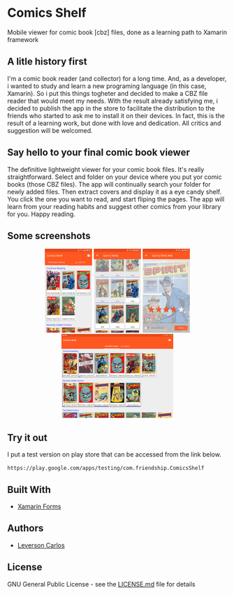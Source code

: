 # Comics Shelf

Mobile viewer for comic book [cbz] files, done as a learning path to Xamarin framework

## A litle history first

I'm a comic book reader (and collector) for a long time. And, as a developer, i wanted to study and learn a new programing language (in this case, Xamarin). So i put this things togheter and decided to make a CBZ file reader that would meet my needs. 
With the result already satisfying me, i decided to publish the app in the store to facilitate the distribution to the friends who started to ask me to install it on their devices. 
In fact, this is the result of a learning work, but done with love and dedication. All critics and suggestion will be welcomed. 

## Say hello to your final comic book viewer

The definitive lightweight viewer for your comic book files.
It's really straightforward.
Select and folder on your device where you put yor comic books (those CBZ files).
The app will continually search your folder for newly added files.
Then extract covers and display it as a eye candy shelf.
You click the one you want to read, and start fliping the pages.
The app will learn from your reading habits and suggest other comics from your library for you.
Happy reading.

## Some screenshots

<p align="center">
  <img src="./resources/Screenshots/PhoneFeatured.png" 
     title="Phone Featured" width="108" height="192" />
  <img src="./resources/Screenshots/PhoneCollection.png" 
     title="Phone Collection" width="108" height="192" />  
  <img src="./resources/Screenshots/PhoneOpened.png" 
     title="Phone Opened" width="108" height="192" />  
  <img src="./resources/Screenshots/TabletFeatured.png" 
     title="Tablet Featured" width="256" height="192" />    
</p>

## Try it out

I put a test version on play store that can be accessed from the link below. 

```
https://play.google.com/apps/testing/com.friendship.ComicsShelf
```

## Built With

* [Xamarin Forms](https://docs.microsoft.com/pt-br/xamarin/xamarin-forms)

## Authors

* [Leverson Carlos](https://github.com/LeversonCarlos)

## License

GNU General Public License - see the [LICENSE.md](LICENSE.md) file for details
